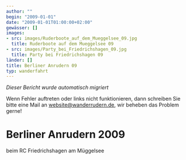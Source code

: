 ```yaml
---
author: ""
begin: "2009-01-01"
date: "2009-01-01T01:00:00+02:00"
gewässer: []
images:
- src: images/Ruderboote_auf_dem_Mueggelsee_09.jpg
  title: Ruderboote auf dem Mueggelsee 09
- src: images/Party_bei_Friedrichshagen_09.jpg
  title: Party bei Friedrichshagen 09
länder: []
title: Berliner Anrudern 09
typ: wanderfahrt
---
```



*Dieser Bericht wurde automatisch migriert*

Wenn Fehler auftreten oder links nicht funktionieren, dann schreiben Sie bitte eine Mail an website@wanderrudern.de, wir beheben das Problem gerne!



# Berliner Anrudern 2009


beim RC Friedrichshagen am Müggelsee